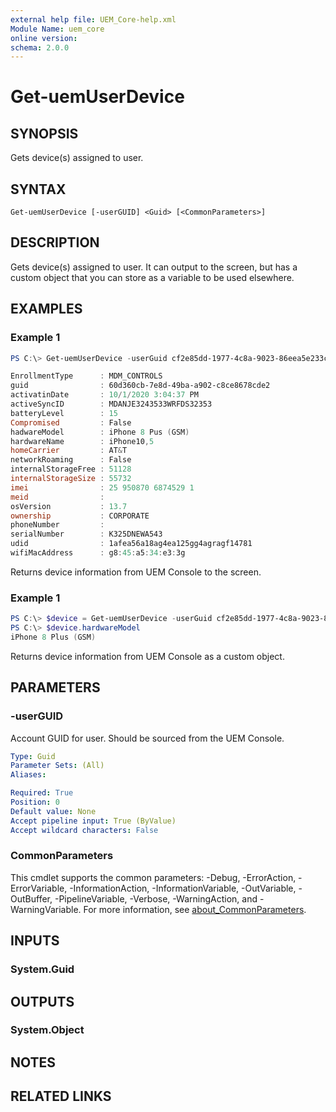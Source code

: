 ```yaml
---
external help file: UEM_Core-help.xml
Module Name: uem_core
online version:
schema: 2.0.0
---
```


# Get-uemUserDevice

## SYNOPSIS
Gets device(s) assigned to user.

## SYNTAX

```
Get-uemUserDevice [-userGUID] <Guid> [<CommonParameters>]
```

## DESCRIPTION
Gets device(s) assigned to user. It can output to the screen, but has a custom object that you can store as a variable to be used elsewhere.

## EXAMPLES

### Example 1
```powershell
PS C:\> Get-uemUserDevice -userGuid cf2e85dd-1977-4c8a-9023-86eea5e233c6

EnrollmentType      : MDM_CONTROLS
guid                : 60d360cb-7e8d-49ba-a902-c8ce8678cde2
activatinDate       : 10/1/2020 3:04:37 PM
activeSyncID        : MDANJE3243533WRFDS32353
batteryLevel        : 15
Compromised         : False
hadwareModel        : iPhone 8 Pus (GSM)
hardwareName        : iPhone10,5
homeCarrier         : AT&T
networkRoaming      : False
internalStorageFree : 51128
internalStorageSize : 55732
imei                : 25 950870 6874529 1
meid                :
osVersion           : 13.7
ownership           : CORPORATE
phoneNumber         :
serialNumber        : K325DNEWA543
udid                : 1afea56a18ag4ea125gg4agragf14781
wifiMacAddress      : g8:45:a5:34:e3:3g
```

Returns device information from UEM Console to the screen.

### Example 1
```powershell
PS C:\> $device = Get-uemUserDevice -userGuid cf2e85dd-1977-4c8a-9023-86eea5e233c6
PS C:\> $device.hardwareModel
iPhone 8 Plus (GSM)
```

Returns device information from UEM Console as a custom object.

## PARAMETERS

### -userGUID
Account GUID for user.  Should be sourced from the UEM Console.

```yaml
Type: Guid
Parameter Sets: (All)
Aliases:

Required: True
Position: 0
Default value: None
Accept pipeline input: True (ByValue)
Accept wildcard characters: False
```

### CommonParameters
This cmdlet supports the common parameters: -Debug, -ErrorAction, -ErrorVariable, -InformationAction, -InformationVariable, -OutVariable, -OutBuffer, -PipelineVariable, -Verbose, -WarningAction, and -WarningVariable. For more information, see [about_CommonParameters](http://go.microsoft.com/fwlink/?LinkID=113216).

## INPUTS

### System.Guid

## OUTPUTS

### System.Object
## NOTES

## RELATED LINKS
